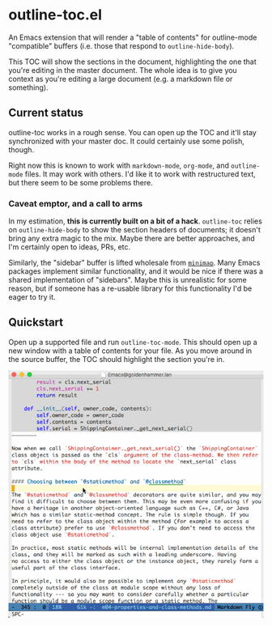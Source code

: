 # outline-toc.el

An Emacs extension that will render a "table of contents" for outline-mode
"compatible" buffers (i.e. those that respond to `outline-hide-body`).

This TOC will show the sections in the document, highlighting the one that
you're editing in the master document. The whole idea is to give you context as
you're editing a large document (e.g. a markdown file or something).

## Current status

outline-toc works in a rough sense. You can open up the TOC and it'll stay
synchronized with your master doc. It could certainly use some polish, though.

Right now this is known to work with `markdown-mode`, `org-mode`, and
`outline-mode` files. It may work with others. I'd like it to work with
restructured text, but there seem to be some problems there.

### Caveat emptor, and a call to arms

In my estimation, **this is currently built on a bit of a hack**. `outline-toc`
relies on `outline-hide-body` to show the section headers of documents; it
doesn't bring any extra magic to the mix. Maybe there are better approaches, and
I'm certainly open to ideas, PRs, etc.

Similarly, the "sidebar" buffer is lifted wholesale
from [`minimap`](https://github.com/dengste/minimap). Many Emacs packages
implement similar functionality, and it would be nice if there was a shared
implementation of "sidebars". Maybe this is unrealistic for some reason, but if
someone has a re-usable library for this functionality I'd be eager to try it.

## Quickstart

Open up a supported file and run `outline-toc-mode`. This should open up a new
window with a table of contents for your file. As you move around in the source
buffer, the TOC should highlight the section you're in.

![Screencast](outline-toc.gif)
